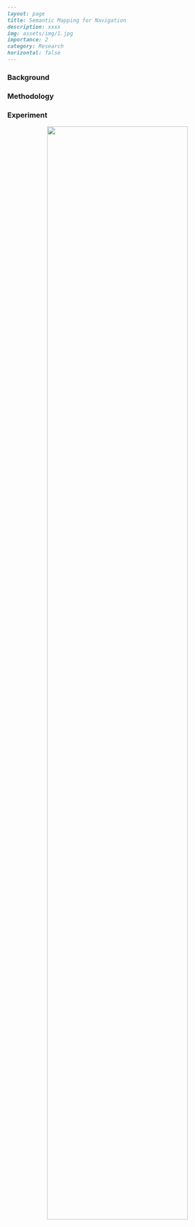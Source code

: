 ```markdown
---
layout: page
title: Semantic Mapping for Navigation
description: xxxx
img: assets/img/1.jpg
importance: 2
category: Research
horizontal: false
---

```

### Background



### Methodology



### Experiment

<p align="center">
  <img src="assets/img/2024_tase_comp_table.png" width="80%" />
</p>
